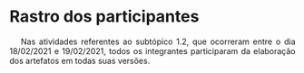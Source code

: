 # Rastro dos participantes

<p style="text-indent: 20px; text-align: justify">
Nas atividades referentes ao subtópico 1.2, que ocorreram entre o dia 18/02/2021 e 19/02/2021, todos os integrantes participaram da elaboração dos artefatos em todas suas versões.
</p>
